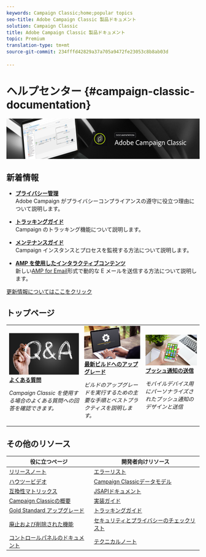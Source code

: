 ```yaml
---
keywords: Campaign Classic;home;popular topics
seo-title: Adobe Campaign Classic 製品ドキュメント
solution: Campaign Classic
title: Adobe Campaign Classic 製品ドキュメント
topic: Premium
translation-type: tm+mt
source-git-commit: 234fffd42829a37a705a9472fe23053c8b8ab03d

---
```



# ヘルプセンター {#campaign-classic-documentation}

![](platform/using/assets/do-not-localize/banner_acc_doc.jpg)

## 新着情報

* **[プライバシー管理](https://helpx.adobe.com/campaign/kb/campaign-privacy.html)**<br/>Adobe Campaign がプライバシーコンプライアンスの遵守に役立つ理由について説明します。

* **[トラッキングガイド](https://helpx.adobe.com/campaign/kb/acc-tracking.html)**<br/>Campaign のトラッキング機能について説明します。

* **[メンテナンスガイド](https://helpx.adobe.com/campaign/kb/acc-maintenance.html)**<br/>Campaign インスタンスとプロセスを監視する方法について説明します。

* **[AMP を使用したインタラクティブコンテンツ](delivery/using/defining-interactive-content.md)**<br/>新しい[AMP for Email](https://amp.dev/about/email/)形式で動的な E メールを送信する方法について説明します。

[更新情報についてはここをクリック](/help/rn/using/documentation-updates.md)

## トップページ

<table>
<tr>
  <td>
    <a href="platform/using/common-questions.md">
      <img alt="よくある質問" src="platform/using/assets/FAQ.png"/>
    </a>
    <div>
      <a href="platform/using/common-questions.md">
    <strong>よくある質問</strong>
    </a>
    </div>
    <p>
    <em>Campaign Classic を使用する場合のよくある質問への回答を確認できます。</em>
    <p>
  </td>
   <td>
    <a href="https://docs.campaign.adobe.com/doc/AC/getting_started/EN/buildUpgrade.html">
      <img alt="ビルドのアップグレード" src="platform/using/assets/upgrade.png" />
    </a>
    <div>
      <a href="https://docs.campaign.adobe.com/doc/AC/getting_started/EN/buildUpgrade.html">
    <strong>最新ビルドへのアップグレード</strong>
    </a>
    </div>
    <p>
    <em>ビルドのアップグレードを実行するための主要な手順とベストプラクティスを説明します。</em>
    <p>
  </td>
  <td>
    <a href="delivery/using/creating-notifications.md">
       <img alt="プッシュ通知" src="platform/using/assets/push.png" />
    </a>
    <div>
       <a href="delivery/using/creating-notifications.md">
    <strong>プッシュ通知の送信</strong>
    </a>
    </div>
    <p>
    <em>モバイルデバイス用にパーソナライズされたプッシュ通知のデザインと送信</em>
    <p>
  </td>
</tr>
</table>

## その他のリソース

| 役に立つページ | 開発者向けリソース |
|---|---|
| [リリースノート](/help/rn/using/latest-release.md) | [エラーリスト](https://docs.adobe.com/content/help/en/campaign-classic/technicalresources/error_messages/error_codes.html) |
| [ハウツービデオ](https://docs.adobe.com/content/help/en/campaign-learn/campaign-classic-tutorials/overview.html) | [Campaign Classicデータモデル](configuration/using/about-data-model.md) |
| [互換性マトリックス](https://helpx.adobe.com/campaign/kb/compatibility-matrix.html) | [JSAPIドキュメント](configuration/using/about-web-services.md) |
| [Campaign Classicの概要](platform/using/about-adobe-campaign-classic.md) | [実装ガイド](https://helpx.adobe.com/campaign/kb/acc-implementation.html) |
| [Gold Standard アップグレード](https://helpx.adobe.com/campaign/kb/gold-standard.html) | [トラッキングガイド](https://helpx.adobe.com/campaign/kb/acc-tracking.html) |
| [廃止および削除された機能](https://helpx.adobe.com/campaign/kb/deprecated-and-removed-features.html) | [セキュリティとプライバシーのチェックリスト](https://helpx.adobe.com/campaign/kb/acc-security.html) |
| [コントロールパネルのドキュメント](https://docs.adobe.com/content/help/en/control-panel/using/control-panel-home.html) | [テクニカルノート](https://helpx.adobe.com/campaign/kb/article-list.html) |

